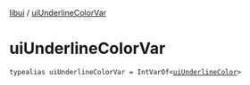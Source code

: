 [libui](index.md) / [uiUnderlineColorVar](./ui-underline-color-var.md)

# uiUnderlineColorVar

`typealias uiUnderlineColorVar = IntVarOf<`[`uiUnderlineColor`](ui-underline-color.md)`>`